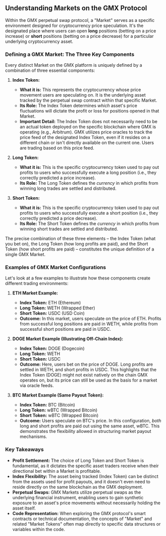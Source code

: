 ## Understanding Markets on the GMX Protocol

Within the GMX perpetual swap protocol, a "Market" serves as a specific environment designed for cryptocurrency price speculation. It's the designated place where users can open **long** positions (betting on a price increase) or **short** positions (betting on a price decrease) for a particular underlying cryptocurrency asset.

### Defining a GMX Market: The Three Key Components

Every distinct Market on the GMX platform is uniquely defined by a combination of three essential components:

1.  **Index Token:**
    *   **What it is:** This represents the cryptocurrency whose price movement users are speculating on. It is the underlying asset tracked by the perpetual swap contract within that specific Market.
    *   **Its Role:** The Index Token determines *which* asset's price fluctuations will dictate the profit or loss for positions opened in that Market.
    *   **Important Detail:** The Index Token does not necessarily need to be an actual token deployed on the specific blockchain where GMX is operating (e.g., Arbitrum). GMX utilizes price oracles to track the price feed of the designated Index Token, even if it resides on a different chain or isn't directly available on the current one. Users are trading based on this price feed.

2.  **Long Token:**
    *   **What it is:** This is the specific cryptocurrency token used to pay out profits to users who successfully execute a long position (i.e., they correctly predicted a price increase).
    *   **Its Role:** The Long Token defines the *currency* in which profits from winning long trades are settled and distributed.

3.  **Short Token:**
    *   **What it is:** This is the specific cryptocurrency token used to pay out profits to users who successfully execute a short position (i.e., they correctly predicted a price decrease).
    *   **Its Role:** The Short Token defines the *currency* in which profits from winning short trades are settled and distributed.

The precise combination of these three elements – the Index Token (what you bet on), the Long Token (how long profits are paid), and the Short Token (how short profits are paid) – constitutes the unique definition of a single GMX Market.

### Examples of GMX Market Configurations

Let's look at a few examples to illustrate how these components create different trading environments:

1.  **ETH Market Example:**
    *   **Index Token:** ETH (Ethereum)
    *   **Long Token:** WETH (Wrapped Ether)
    *   **Short Token:** USDC (USD Coin)
    *   **Outcome:** In this market, users speculate on the price of ETH. Profits from successful long positions are paid in WETH, while profits from successful short positions are paid in USDC.

2.  **DOGE Market Example (Illustrating Off-Chain Index):**
    *   **Index Token:** DOGE (Dogecoin)
    *   **Long Token:** WETH
    *   **Short Token:** USDC
    *   **Outcome:** Here, users bet on the price of DOGE. Long profits are settled in WETH, and short profits in USDC. This highlights that the Index Token (DOGE) might not exist natively on the chain GMX operates on, but its price can still be used as the basis for a market via oracle feeds.

3.  **BTC Market Example (Same Payout Token):**
    *   **Index Token:** BTC (Bitcoin)
    *   **Long Token:** wBTC (Wrapped Bitcoin)
    *   **Short Token:** wBTC (Wrapped Bitcoin)
    *   **Outcome:** Users speculate on BTC's price. In this configuration, *both* long and short profits are paid out using the same asset, wBTC. This demonstrates the flexibility allowed in structuring market payout mechanisms.

### Key Takeaways

*   **Profit Settlement:** The choice of Long Token and Short Token is fundamental, as it dictates the specific asset traders receive when their directional bet within a Market is profitable.
*   **Index Flexibility:** The asset being tracked (Index Token) can be distinct from the assets used for profit payouts, and it doesn't even need to reside directly on the same blockchain as the GMX deployment.
*   **Perpetual Swaps:** GMX Markets utilize perpetual swaps as the underlying financial instrument, enabling users to gain synthetic exposure to an asset's price movements without necessarily holding the asset itself.
*   **Code Representation:** When exploring the GMX protocol's smart contracts or technical documentation, the concepts of "Market" and related "Market Tokens" often map directly to specific data structures or variables within the code.